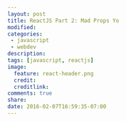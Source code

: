 ```yaml
---
layout: post
title: ReactJS Part 2: Mad Props Yo
modified:
categories: 
 - javascript
 - webdev
description:
tags: [javascript, reactjs]
image:
  feature: react-header.png
  credit:
  creditlink:
comments: true
share:
date: 2016-02-07T16:59:35-07:00
---
```



